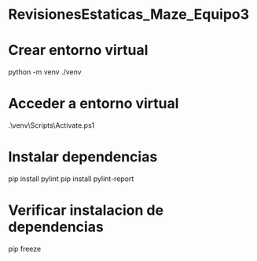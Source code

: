 # RevisionesEstaticas_Maze_Equipo3
# Crear entorno virtual
python -m venv ./venv
# Acceder a entorno virtual
.\venv\Scripts\Activate.ps1
# Instalar dependencias
pip install pylint
pip install pylint-report
# Verificar instalacion de dependencias
pip freeze